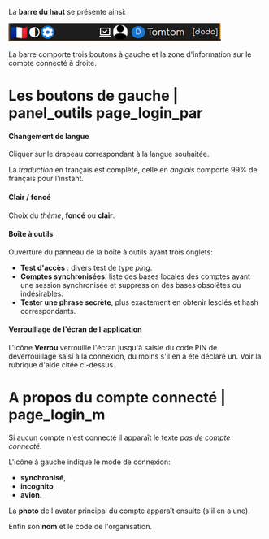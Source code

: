 La **barre du haut** se présente ainsi:

<img src="bottom_bar.png" style="background-color:white">

La barre comporte trois boutons à gauche et la zone d'information sur le compte connecté à droite.

# Les boutons de gauche | panel_outils page_login_par

#### Changement de langue
Cliquer sur le drapeau correspondant à la langue souhaitée.

La _traduction_ en français est complète, celle en _anglais_ comporte 99% de français pour l'instant.

#### Clair / foncé
Choix du _thème_, **foncé** ou **clair**.

#### Boîte à outils
Ouverture du panneau de la boîte à outils ayant trois onglets:
- **Test d'accès** : divers test de type _ping_.
- **Comptes synchronisées**: liste des bases locales des comptes ayant une session synchronisée et suppression des bases obsolètes ou indésirables.
- **Tester une phrase secrète**, plus exactement en obtenir lesclés et hash correspondants.

#### Verrouillage de l'écran de l'application
L'icône **Verrou** verrouille l'écran jusqu'à saisie du code PIN de déverrouillage saisi à la connexion, du moins s'il en a été déclaré un. Voir la rubrique d'aide citée ci-dessus.

# A propos du compte connecté | page_login_m
Si aucun compte n'est connecté il apparaît le texte _pas de compte connecté_.

L'icône à gauche indique le mode de connexion:
- **synchronisé**,
- **incognito**,
- **avion**.

La **photo** de l'avatar principal du compte apparaît ensuite (s'il en a une).

Enfin son **nom** et le code de l'organisation.

